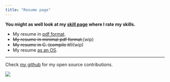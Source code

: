 ```yaml
---
title: "Resume page"
---
```


**You might as well look at my [skill page](/skills) where I rate my skills.**

- My resume in [pdf format](/resume_hrishikesh_may2019.pdf).
- ~~My resume in minimal pdf format.~~(wip)
- ~~My resume in C. (compile it!)~~(wip)
- My resume [as an OS](https://github.com/geekodour/johnmayeros).
-----

Check [my github](https://github.com/geekodour) for my open source contributions.

![](/img/github.png)


